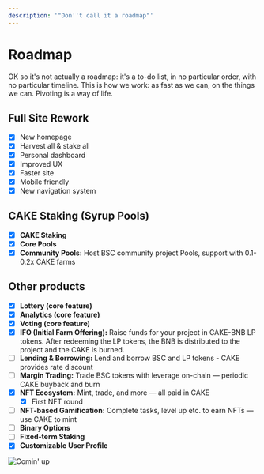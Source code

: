 ```yaml
---
description: '"Don''t call it a roadmap"'
---
```


# Roadmap

OK so it's not actually a roadmap: it's a to-do list, in no particular order, with no particular timeline. This is how we work: as fast as we can, on the things we can. Pivoting is a way of life.

## **Full Site Rework**

* [x] New homepage
* [x] Harvest all & stake all
* [x] Personal dashboard
* [x] Improved UX
* [x] Faster site
* [x] Mobile friendly
* [x] New navigation system

## **CAKE Staking \(Syrup Pools\)**

* [x] **CAKE Staking**
* [x] **Core Pools**
* [x] **Community Pools:** Host BSC community project Pools, support with 0.1-0.2x CAKE farms

## Other products

* [x] **Lottery \(core feature\)**
* [x] **Analytics \(core feature\)**
* [x] **Voting \(core feature\)**
* [x] **IFO \(Initial Farm Offering\):** Raise funds for your project in CAKE-BNB LP tokens. After redeeming the LP tokens, the BNB is distributed to the project and the CAKE is burned.
* [ ] **Lending & Borrowing:** Lend and borrow BSC and LP tokens - CAKE provides rate discount
* [ ] **Margin Trading:** Trade BSC tokens with leverage on-chain — periodic CAKE buyback and burn
* [x] **NFT Ecosystem:** Mint, trade, and more — all paid in CAKE
  * [x] First NFT round
* [ ] **NFT-based Gamification:** Complete tasks, level up etc. to earn NFTs — use CAKE to mint
* [ ] **Binary Options**
* [ ] **Fixed-term Staking**
* [x] **Customizable User Profile**

![Comin&apos; up](.gitbook/assets/image%20%281%29%20%281%29%20%281%29%20%281%29.png)

